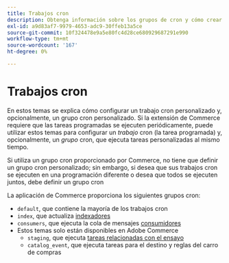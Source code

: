 ```yaml
---
title: Trabajos cron
description: Obtenga información sobre los grupos de cron y cómo crear trabajos de cron personalizados en Adobe Commerce. Descubra la configuración de tareas programadas y el grupo cron.
exl-id: a9d83af7-9979-4653-adc9-30ffeb13a5ce
source-git-commit: 10f324478e9a5e80fc4d28ce680929687291e990
workflow-type: tm+mt
source-wordcount: '167'
ht-degree: 0%

---
```


# Trabajos cron

En estos temas se explica cómo configurar un trabajo cron personalizado y, opcionalmente, un grupo cron personalizado. Si la extensión de Commerce requiere que las tareas programadas se ejecuten periódicamente, puede utilizar estos temas para configurar un _trabajo_ cron (la tarea programada) y, opcionalmente, un _grupo_ cron, que ejecuta tareas personalizadas al mismo tiempo.

Si utiliza un grupo cron proporcionado por Commerce, no tiene que definir un grupo cron personalizado; sin embargo, si desea que sus trabajos cron se ejecuten en una programación diferente o desea que todos se ejecuten juntos, debe definir un grupo cron

La aplicación de Commerce proporciona los siguientes grupos cron:

- `default`, que contiene la mayoría de los trabajos cron
- `index`, que actualiza [indexadores](../cli/manage-indexers.md)
- `consumers`, que ejecuta la cola de mensajes [consumidores](../cli/start-message-queues.md)
- Estos temas solo están disponibles en Adobe Commerce
   - `staging`, que ejecuta [tareas relacionadas con el ensayo](https://experienceleague.adobe.com/es/docs/commerce-admin/content-design/staging/content-staging)
   - `catalog_event`, que ejecuta tareas para el destino y reglas del carro de compras
